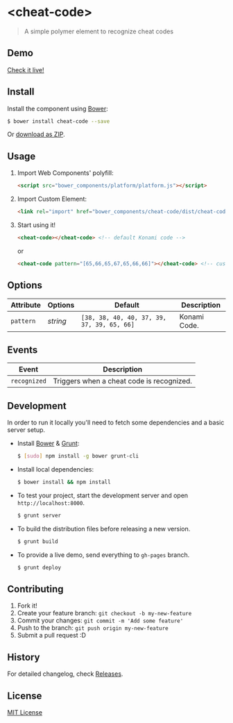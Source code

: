 # &lt;cheat-code&gt;

> A simple polymer element to recognize cheat codes

## Demo

[Check it live!](http://iamolivinius.github.io/cheat-code)

## Install

Install the component using [Bower](http://bower.io/):

```sh
$ bower install cheat-code --save
```

Or [download as ZIP](https://github.com/iamolivinius/cheat-code/archive/master.zip).

## Usage

1. Import Web Components' polyfill:

    ```html
    <script src="bower_components/platform/platform.js"></script>
    ```

2. Import Custom Element:

    ```html
    <link rel="import" href="bower_components/cheat-code/dist/cheat-code.html">
    ```

3. Start using it!

    ```html
    <cheat-code></cheat-code> <!-- default Konami code -->
    ```
    or
    ```html
    <cheat-code pattern="[65,66,65,67,65,66,66]"></cheat-code> <!-- custom code: abacabb  -->
    ```

## Options

Attribute     | Options     | Default      | Description
---           | ---         | ---          | ---
`pattern`     | *string*    | `[38, 38, 40, 40, 37, 39, 37, 39, 65, 66]`    | Konami Code.

## Events

Event         | Description
---           | ---
`recognized`  | Triggers when a cheat code is recognized.

## Development

In order to run it locally you'll need to fetch some dependencies and a basic server setup.

* Install [Bower](http://bower.io/) & [Grunt](http://gruntjs.com/):

    ```sh
    $ [sudo] npm install -g bower grunt-cli
    ```

* Install local dependencies:

    ```sh
    $ bower install && npm install
    ```

* To test your project, start the development server and open `http://localhost:8000`.

    ```sh
    $ grunt server
    ```

* To build the distribution files before releasing a new version.

    ```sh
    $ grunt build
    ```

* To provide a live demo, send everything to `gh-pages` branch.

    ```sh
    $ grunt deploy
    ```

## Contributing

1. Fork it!
2. Create your feature branch: `git checkout -b my-new-feature`
3. Commit your changes: `git commit -m 'Add some feature'`
4. Push to the branch: `git push origin my-new-feature`
5. Submit a pull request :D

## History

For detailed changelog, check [Releases](https://github.com/iamolivinius/cheat-code/releases).

## License

[MIT License](http://opensource.org/licenses/MIT)
